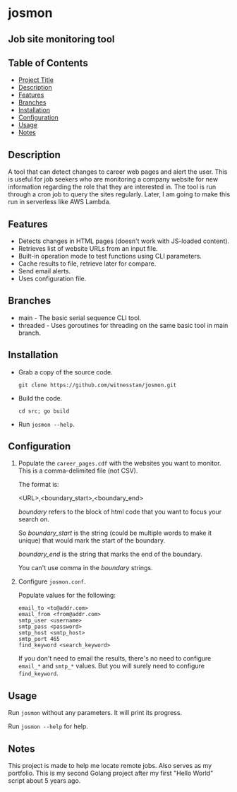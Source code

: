 # josmon
Job site monitoring tool
---
## Table of Contents

- [Project Title](#project-title)
- [Description](#description)
- [Features](#features)
- [Branches](#Branches)
- [Installation](#installation)
- [Configuration](#configuration)
- [Usage](#usage)
- [Notes](#notes)

## Description
A tool that can detect changes to career web pages and alert the user. This is useful for job seekers who are monitoring a company website for new information regarding the role that they are interested in. The tool is run through a cron job to query the sites regularly. Later, I am going to make this run in serverless like AWS Lambda.

## Features
- Detects changes in HTML pages (doesn't work with JS-loaded content).
- Retrieves list of website URLs from an input file.
- Built-in operation mode to test functions using CLI parameters.
- Cache results to file, retrieve later for compare.
- Send email alerts.
- Uses configuration file.

## Branches
- main - The basic serial sequence CLI tool.
- threaded - Uses goroutines for threading on the same basic tool in main branch.

## Installation
- Grab a copy of the source code.

  `git clone https://github.com/witnesstan/josmon.git`
- Build the code.

  `cd src; go build`
- Run `josmon --help`.

## Configuration
1. Populate the `career_pages.cdf` with the websites you want to monitor. This is a comma-delimited file (not CSV).

   The format is:
   
   &lt;URL&gt;,&lt;boundary_start&gt;,&lt;boundary_end&gt;

   *boundary* refers to the block of html code that you want to focus your search on.
   
   So *boundary_start* is the string (could be multiple words to make it unique) that would mark the start of the boundary.
   
   *boundary_end* is the string that marks the end of the boundary.

   You can't use comma in the *boundary* strings.
3. Configure `josmon.conf`.

   Populate values for the following:
   ```
   email_to <to@addr.com>
   email_from <from@addr.com>
   smtp_user <username>
   smtp_pass <password>
   smtp_host <smtp_host>
   smtp_port 465
   find_keyword <search_keyword>
   ```

   If you don't need to email the results, there's no need to configure `email_*` and `smtp_*` values. But you will surely need to configure `find_keyword`.
## Usage
Run `josmon` without any parameters. It will print its progress.

Run `josmon --help` for help.

## Notes
This project is made to help me locate remote jobs. Also serves as my portfolio. This is my second Golang project after my first "Hello World" script about 5 years ago.

